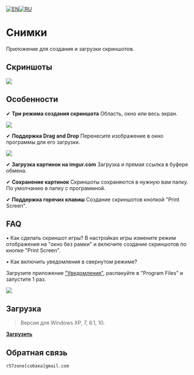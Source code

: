 [![EN](https://user-images.githubusercontent.com/9499881/33184537-7be87e86-d096-11e7-89bb-f3286f752bc6.png)](https://github.com/r57zone/Snapshots-for-Windows/blob/master/README.md)[![RU](https://user-images.githubusercontent.com/9499881/27683795-5b0fbac6-5cd8-11e7-929c-057833e01fb1.png)](https://github.com/r57zone/Snapshots-for-Windows/blob/master/README.RU.md)

# Снимки
Приложение для создания и загрузки скриншотов.

## Скриншоты
![](https://cloud.githubusercontent.com/assets/9499881/7238897/df3ef0a8-e7b6-11e4-83d1-67605af2913d.png)

## Особенности
✔ **Три режима создания скриншота**
Область, окно или весь экран.

![](https://user-images.githubusercontent.com/9499881/65174798-a1efac80-da62-11e9-91e5-3f75384f9ee5.png)

✔ **Поддержка Drag and Drop**
Перенесите изображение в окно программы для его загрузки.

![](https://cloud.githubusercontent.com/assets/9499881/7239082/2ffeeb96-e7b8-11e4-915e-71d35b4e9038.png)

✔ **Загрузка картинок на imgur.com**
Загрузка и прямая ссылка в буфере обмена.

✔ **Сохранение картинок**
Скриншоты сохраняются в нужную вам папку. По умолчанию в папку с программной.

✔ **Поддержка горячих клавиш**
Создание скриншотов кнопкой "Print Screen".

## FAQ
• Как сделать скриншот игры?
В настройках игры измените режим отображения на "окно без рамки" и включите создание скриншотов по кнопке "Print Screen".

• Как включить уведомления в свернутом режиме?

Загрузите приложение ["Уведомления"](https://github.com/r57zone/notifications), распакуйте в "Program Files" и запустите 1 раз.

![](https://user-images.githubusercontent.com/9499881/65176077-1f1c2100-da65-11e9-991a-e3f9b4b69cbe.png)

## Загрузка
>Версия для Windows XP, 7, 8.1, 10.

**[Загрузить](https://github.com/r57zone/Snapshots-for-Windows/releases)**

## Обратная связь
`r57zone[собака]gmail.com`